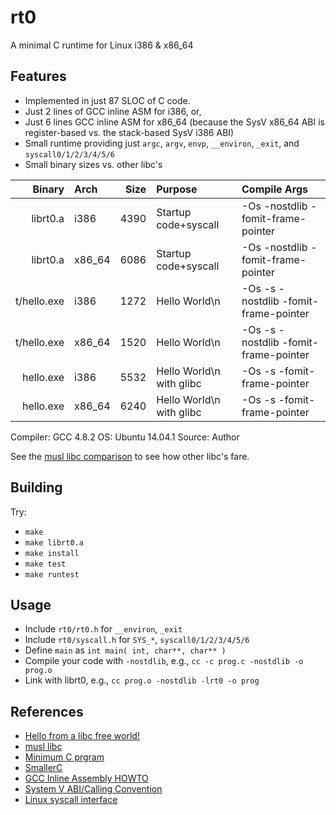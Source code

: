# rt0
A minimal C runtime for Linux i386 &amp; x86_64

## Features
* Implemented in just 87 SLOC of C code.
* Just 2 lines of GCC inline ASM for i386, or,
* Just 6 lines GCC inline ASM for x86_64 (because the SysV x86_64 ABI is register-based vs. the stack-based SysV i386 ABI)
* Small runtime providing just `argc`, `argv`, `envp`, `__environ`, `_exit`, and `syscall0/1/2/3/4/5/6`
* Small binary sizes vs. other libc's

| Binary      | Arch   | Size | Purpose                  | Compile Args                          |
-------------:|:-------|-----:|:-------------------------|:--------------------------------------|
| librt0.a    | i386   | 4390 | Startup code+syscall     | -Os -nostdlib -fomit-frame-pointer    |
| librt0.a    | x86_64 | 6086 | Startup code+syscall     | -Os -nostdlib -fomit-frame-pointer    |
| t/hello.exe | i386   | 1272 | Hello World\n            | -Os -s -nostdlib -fomit-frame-pointer |
| t/hello.exe | x86_64 | 1520 | Hello World\n            | -Os -s -nostdlib -fomit-frame-pointer |
| hello.exe   | i386   | 5532 | Hello World\n with glibc | -Os -s -fomit-frame-pointer           |
| hello.exe   | x86_64 | 6240 | Hello World\n with glibc | -Os -s -fomit-frame-pointer           |

Compiler: GCC 4.8.2
OS: Ubuntu 14.04.1
Source: Author

See the [musl libc comparison][0] to see how other libc's fare.

## Building
Try:
* `make`
* `make librt0.a`
* `make install`
* `make test`
* `make runtest`

## Usage
* Include `rt0/rt0.h` for `__environ`, `_exit`
* Include `rt0/syscall.h` for `SYS_*`, `syscall0/1/2/3/4/5/6`
* Define `main` as `int main( int, char**, char** )`
* Compile your code with `-nostdlib`, e.g., `cc -c prog.c -nostdlib -o prog.o`
* Link with librt0, e.g., `cc prog.o -nostdlib -lrt0 -o prog`

## References
* [Hello from a libc free world!][1]
* [musl libc][2]
* [Minimum C prgram][3]
* [SmallerC][4]
* [GCC Inline Assembly HOWTO][5]
* [System V ABI/Calling Convention][6]
* [Linux syscall interface][7]


[0]: http://www.etalabs.net/compare_libcs.html
[1]: https://blogs.oracle.com/ksplice/entry/hello_from_a_libc_free
[2]: http://git.musl-libc.org/cgit/musl/tree/
[3]: http://www.erik-n.net/studies/linux_boot_c/linux_boot_c.pdf
[4]: https://github.com/alexfru/SmallerC/blob/master/
[5]: http://www.ibiblio.org/gferg/ldp/GCC-Inline-Assembly-HOWTO.html
[6]: http://wiki.osdev.org/System_V_ABI#Calling_Convention
[7]: http://en.wikibooks.org/wiki/X86_Assembly/Interfacing_with_Linux#Making_a_syscall

